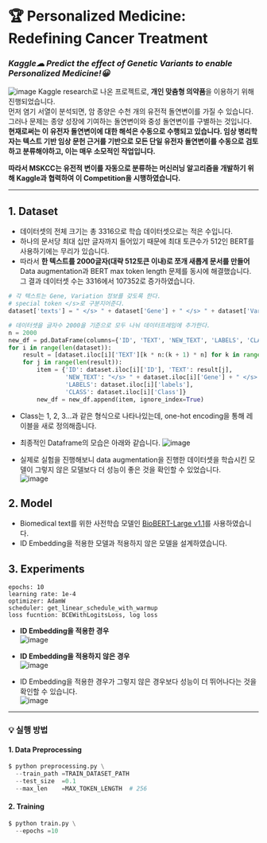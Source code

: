 🏆 Personalized Medicine: Redefining Cancer Treatment
===
### *Kaggle☁ Predict the effect of Genetic Variants to enable Personalized Medicine!😀*     
![image](https://user-images.githubusercontent.com/74829786/177875738-e780ded5-07b7-4b56-b2b5-d1d999bbd03f.png)
Kaggle research로 나온 프로젝트로, **개인 맞춤형 의약품**을 이용하기 위해 진행되었습니다.    
먼저 염기 서열이 분석되면, 암 종양은 수천 개의 유전적 돌연변이를 가질 수 있습니다. 그러나 문제는 종양 성장에 기여하는 돌연변이와 중성 돌연변이를 구별하는 것입니다.    
**현재로써는 이 유전자 돌연변이에 대한 해석은 수동으로 수행되고 있습니다. 임상 병리학자는 텍스트 기반 임상 문헌 근거를 기반으로 모든 단일 유전자 돌연변이를 수동으로 검토하고 분류해야하고, 이는 매우 소모적인 작업입니다.**    

**따라서 MSKCC는 유전적 변이를 자동으로 분류하는 머신러닝 알고리즘을 개발하기 위해 Kaggle과 협력하여 이 Competition을 시행하였습니다.**


                                                                                                                   
***

## 1. Dataset
* 데이터셋의 전체 크기는 총 3316으로 학습 데이터셋으로는 적은 수입니다.
* 하나의 문서당 최대 십만 글자까지 들어있기 때문에 최대 토큰수가 512인 BERT를 사용하기에는 무리가 있습니다.
* 따라서 **한 텍스트를 2000글자(대략 512토큰 이내)로 쪼개 새롭게 문서를 만들어** Data augmentation과 BERT max token length 문제를 동시에 해결했습니다. 그 결과 데이터셋 수는 3316에서 107352로 증가하였습니다.
```python
# 각 텍스트는 Gene, Variation 정보를 갖도록 한다.
# special token </s>로 구분지어준다.
dataset['texts'] = " </s> " + dataset['Gene'] + " </s> " + dataset['Variation'] + ' </s> ' + dataset['TEXT']
```

```python
# 데이터셋을 글자수 2000을 기준으로 모두 나눠 데이터프레임에 추가한다.
n = 2000
new_df = pd.DataFrame(columns={'ID', 'TEXT', 'NEW_TEXT', 'LABELS', 'CLASS'})
for i in range(len(dataset)):
    result = [dataset.iloc[i]['TEXT'][k * n:(k + 1) * n] for k in range((len(dataset.iloc[i]['TEXT']) + n - 1) // n )] 
    for j in range(len(result)):
        item = {'ID': dataset.iloc[i]['ID'], 'TEXT': result[j], 
                'NEW_TEXT': "</s> " + dataset.iloc[i]['Gene'] + " </s> " + dataset.iloc[i]['Variation'] + " </s> " + result[j],
                'LABELS': dataset.iloc[i]['labels'],
                'CLASS': dataset.iloc[i]['Class']}
        new_df = new_df.append(item, ignore_index=True)
```
* Class는 1, 2, 3...과 같은 형식으로 나타나있는데, one-hot encoding을 통해 레이블을 새로 정의해줍니다.
* 최종적인 Dataframe의 모습은 아래와 같습니다.
![image](https://user-images.githubusercontent.com/74829786/177877343-6aaaba2d-4ffc-4c88-997d-c3d02b15ca66.png)



* 실제로 실험을 진행해보니 data augmentation을 진행한 데이터셋을 학습시킨 모델이 그렇지 않은 모델보다 더 성능이 좋은 것을 확인할 수 있었습니다.    
![image](https://user-images.githubusercontent.com/74829786/177870405-2029e627-8adc-470a-bccd-7a7d8be5223b.png)


## 2. Model
* Biomedical text를 위한 사전학습 모델인 [BioBERT-Large v1.1](https://github.com/dmis-lab/biobert)를 사용하였습니다.
* ID Embedding을 적용한 모델과 적용하지 않은 모델을 설계하였습니다.


## 3. Experiments
```
epochs: 10
learning rate: 1e-4
optimizer: AdamW
scheduler: get_linear_schedule_with_warmup
loss fucntion: BCEWithLogitsLoss, log loss
```
* **ID Embedding을 적용한 경우**    
![image](https://user-images.githubusercontent.com/74829786/177868532-eb173fd2-4a94-46e6-a3c7-782a6c819e89.png)

* **ID Embedding을 적용하지 않은 경우**    
![image](https://user-images.githubusercontent.com/74829786/177868684-1ef4fbeb-771d-4435-8844-ca24e6a7ccf8.png)

* ID Embedding을 적용한 경우가 그렇지 않은 경우보다 성능이 더 뛰어나다는 것을 확인할 수 있습니다.    
![image](https://user-images.githubusercontent.com/74829786/177868219-7c2e4a80-b301-401e-aafa-97fe1669eff7.png)

***

### 💡 실행 방법

#### 1. Data Preprocessing
```python
$ python preprocessing.py \
  --train_path =TRAIN_DATASET_PATH
  --test_size  =0.1
  --max_len    =MAX_TOKEN_LENGTH  # 256
```

#### 2. Training
```python
$ python train.py \
  --epochs =10
```
